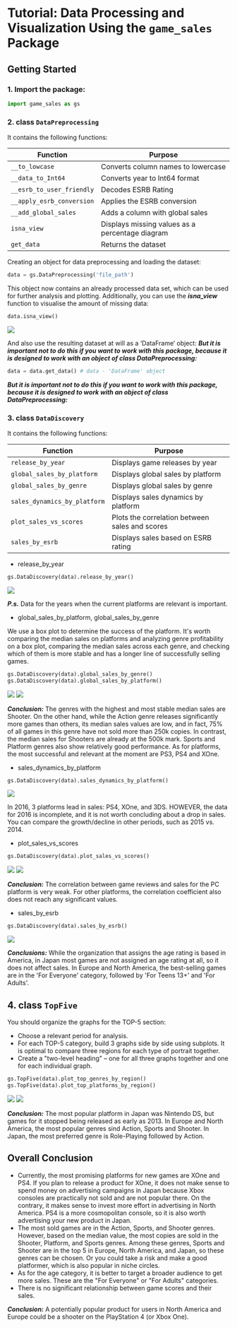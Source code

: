 # Tutorial: Data Processing and Visualization Using the `game_sales` Package

## Getting Started

### 1. Import the package:

```python
import game_sales as gs
```

### 2. class `DataPreprocessing`

It contains the following functions:

| Function | Purpose |
| -------- | ------- |
| `__to_lowcase` | Converts column names to lowercase |
| `__data_to_Int64` | Converts year to Int64 format |
| `__esrb_to_user_friendly` | Decodes ESRB Rating |
| `__apply_esrb_conversion` | Applies the ESRB conversion |
| `__add_global_sales` | Adds a column with global sales |
| `isna_view` | Displays missing values as a percentage diagram |
| `get_data` | Returns the dataset |


Creating an object for data preprocessing and loading the dataset:

```python
data = gs.DataPreprocessing('file_path')
```

This object now contains an already processed data set, which can be used for further analysis and plotting.
Additionally, you can use the ***isna_view*** function to visualise the amount of missing data:

```python
data.isna_view()
```
<img src="https://github.com/BagrinnM/game-sales/blob/main/img/isna_view.png?raw=true">

And also use the resulting dataset at will as a ‘DataFrame’ object:
***But it is important not to do this if you want to work with this package, because it is designed to work with an object of class DataPreprocessing:***


```python
data = data.get_data() # data - 'DataFrame' object
```
***But it is important not to do this if you want to work with this package, because it is designed to work with an object of class DataPreprocessing:***


### 3. class `DataDiscovery`

It contains the following functions:

| Function | Purpose |
| -------- | ------- |
| `release_by_year` | Displays game releases by year |
| `global_sales_by_platform` | Displays global sales by platform |
| `global_sales_by_genre` | Displays global sales by genre |
| `sales_dynamics_by_platform` | Displays sales dynamics by platform |
| `plot_sales_vs_scores` | Plots the correlation between sales and scores |
| `sales_by_esrb` | Displays sales based on ESRB rating |

+ release_by_year

```python
gs.DataDiscovery(data).release_by_year()
```

<img src="https://github.com/BagrinnM/game-sales/blob/main/img/release_by_year.png?raw=true">

***P.s.*** Data for the years when the current platforms are relevant is important.

+ global_sales_by_platform, global_sales_by_genre

We use a box plot to determine the success of the platform. It's worth comparing the median sales on platforms and analyzing genre profitability on a box plot, comparing the median sales across each genre, and checking which of them is more stable and has a longer line of successfully selling games.

```python
gs.DataDiscovery(data).global_sales_by_genre()
gs.DataDiscovery(data).global_sales_by_platform()
```

<img src="https://github.com/BagrinnM/game-sales/blob/main/img/global_sales_by_genre.png?raw=true">
<img src="https://github.com/BagrinnM/game-sales/blob/main/img/global_sales_by_platform.png?raw=true">

***Conclusion:*** The genres with the highest and most stable median sales are Shooter. On the other hand, while the Action genre releases significantly more games than others, its median sales values are low, and in fact, 75% of all games in this genre have not sold more than 250k copies. In contrast, the median sales for Shooters are already at the 500k mark. Sports and Platform genres also show relatively good performance. As for platforms, the most successful and relevant at the moment are PS3, PS4 and XOne.

+ sales_dynamics_by_platform

```python
gs.DataDiscovery(data).sales_dynamics_by_platform()
```

<img src="https://github.com/BagrinnM/game-sales/blob/main/img/sales_dynamics_by_platform.png?raw=true">

In 2016, 3 platforms lead in sales: PS4, XOne, and 3DS. HOWEVER, the data for 2016 is incomplete, and it is not worth concluding about a drop in sales. You can compare the growth/decline in other periods, such as 2015 vs. 2014.

+ plot_sales_vs_scores

```python
gs.DataDiscovery(data).plot_sales_vs_scores()
```

<img src="https://github.com/BagrinnM/game-sales/blob/main/img/plot_sales_vs_scores.png?raw=true">
<img src="https://github.com/BagrinnM/game-sales/blob/main/img/correlation.png?raw=true">

***Conclusion:*** The correlation between game reviews and sales for the PC platform is very weak. For other platforms, the correlation coefficient also does not reach any significant values.

+ sales_by_esrb

```python
gs.DataDiscovery(data).sales_by_esrb()
```

<img src="https://github.com/BagrinnM/game-sales/blob/main/img/sales_by_esrb.png?raw=true">

***Conclusions:*** While the organization that assigns the age rating is based in America, in Japan most games are not assigned an age rating at all, so it does not affect sales. In Europe and North America, the best-selling games are in the 'For Everyone' category, followed by 'For Teens 13+' and 'For Adults'. 

## 4. class `TopFive`

You should organize the graphs for the TOP-5 section:

+ Choose a relevant period for analysis.
+ For each TOP-5 category, build 3 graphs side by side using subplots. It is optimal to compare three regions for each type of portrait together.
+ Create a "two-level heading" – one for all three graphs together and one for each individual graph.

```python
gs.TopFive(data).plot_top_genres_by_region()
gs.TopFive(data).plot_top_platforms_by_region()
```

<img src="https://github.com/BagrinnM/game-sales/blob/main/img/plot_top_genres_by_region.png?raw=true">
<img src="https://github.com/BagrinnM/game-sales/blob/main/img/plot_top_platforms_by_region.png?raw=true">

***Conclusion:*** The most popular platform in Japan was Nintendo DS, but games for it stopped being released as early as 2013. 
In Europe and North America, the most popular genres sind Action, Sports and Shooter. In Japan, the most preferred genre is Role-Playing followed by Action.

## Overall Conclusion

+ Currently, the most promising platforms for new games are XOne and PS4. If you plan to release a product for XOne, it does not make sense to spend money on advertising campaigns in Japan because Xbox consoles are practically not sold and are not popular there. On the contrary, it makes sense to invest more effort in advertising in North America. PS4 is a more cosmopolitan console, so it is also worth advertising your new product in Japan.
+ The most sold games are in the Action, Sports, and Shooter genres. However, based on the median value, the most copies are sold in the Shooter, Platform, and Sports genres. Among these genres, Sports and Shooter are in the top 5 in Europe, North America, and Japan, so these genres can be chosen. Or you could take a risk and make a good platformer, which is also popular in niche circles.
+ As for the age category, it is better to target a broader audience to get more sales. These are the "For Everyone" or "For Adults" categories.
+ There is no significant relationship between game scores and their sales.

***Conclusion:*** A potentially popular product for users in North America and Europe could be a shooter on the PlayStation 4 (or Xbox One).


